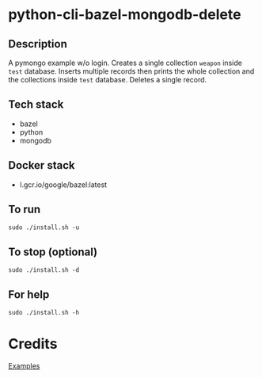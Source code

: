 # python-cli-bazel-mongodb-delete

## Description
A pymongo example w/o login.
Creates a single collection `weapon`
inside `test` database. Inserts multiple
records then prints the whole
collection and the collections inside
`test` database.
Deletes a single record.

## Tech stack
- bazel
- python
- mongodb

## Docker stack
- l.gcr.io/google/bazel:latest

## To run
`sudo ./install.sh -u`

## To stop (optional)
`sudo ./install.sh -d`

## For help
`sudo ./install.sh -h`

# Credits
[Examples](https://www.kite.com/python/docs/pymongo.collection.Collection.delete_one)
